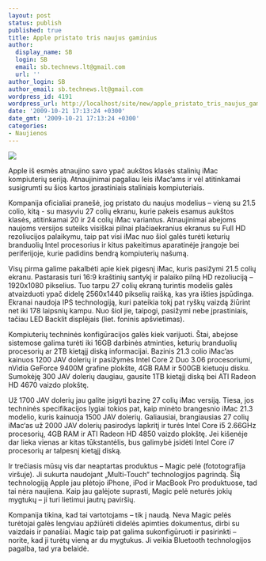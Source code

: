 ```yaml
---
layout: post
status: publish
published: true
title: Apple pristato tris naujus gaminius
author:
  display_name: SB
  login: SB
  email: sb.technews.lt@gmail.com
  url: ''
author_login: SB
author_email: sb.technews.lt@gmail.com
wordpress_id: 4191
wordpress_url: http://localhost/site/new/apple_pristato_tris_naujus_gaminius/
date: '2009-10-21 17:13:24 +0300'
date_gmt: '2009-10-21 17:13:24 +0300'
categories:
- Naujienos
---
```

<div class="imgright"><img src="http://www.part.lt/img/109e22ef1aa5b2962dd7b429a6037be4440.jpg"  /></div>
<p>Apple iš esmės atnaujino savo ypač aukštos klasės stalinių iMac kompiuterių seriją. Atnaujinimai pagaliau leis iMac‘ams ir vėl atitinkamai susigrumti su šios kartos įprastiniais staliniais kompiuteriais.</p>
<p>Kompanija oficialiai pranešė, jog pristato du naujus modelius – vieną su 21.5 colio, kitą - su masyviu 27 colių ekranu, kurie pakeis esamus aukštos klasės, atitinkamai 20 ir 24 colių iMac variantus. Atnaujinimai abejoms naujoms versijos suteiks visiškai pilnai plačiaekranius ekranus su Full HD rezoliucijos palaikymu, taip pat visi iMac nuo šiol galės turėti keturių branduolių Intel procesorius ir kitus pakeitimus aparatinėje įrangoje bei periferijoje, kurie padidins bendrą kompiuterių našumą.</p>
<p>Visų pirma galime pakalbėti apie kiek pigesnį iMac, kuris pasižymi 21.5 colių ekranu. Pastarasis turi 16:9 kraštinių santykį ir palaiko pilną HD rezoliuciją – 1920x1080 pikselius. Tuo tarpu 27 colių ekraną turintis modelis galės atvaizduoti ypač didelę 2560x1440 pikselių raišką, kas yra išties įspūdinga. Ekranai naudoja IPS technologiją, kuri pateikia tokį pat ryškų vaizdą žiūrint net iki 178 laipsnių kampu. Nuo šiol jie, taipogi, pasižymi nebe įprastiniais, tačiau LED Backlit displėjais (liet. foninis apšvietimas).</p>
<p>Kompiuterių techninės konfigūracijos galės kiek varijuoti. Štai, abejose sistemose galima turėti iki 16GB darbinės atminties, keturių branduolių procesorių ar 2TB kietąjį diską informacijai. Bazinis 21.3 colio iMac’as kainuos 1200 JAV dolerių ir pasižymės Intel Core 2 Duo 3.06 procesoriumi, nVidia GeForce 9400M grafine plokšte, 4GB RAM ir 500GB kietuoju disku. Sumokėję 300 JAV dolerių daugiau, gausite 1TB kietąjį diską bei ATI Radeon HD 4670 vaizdo plokštę.</p>
<p>Už 1700 JAV dolerių jau galite įsigyti bazinę 27 colių iMac versiją. Tiesa, jos techninės specifikacijos lygiai tokios pat, kaip minėto brangesnio iMac 21.3 modelio, kuris kainuoja 1500 JAV dolerių. Galiausiai, brangiausias 27 colių iMac‘as už 2000 JAV dolerių pasirodys lapkritį ir turės Intel Core i5 2.66GHz procesorių, 4GB RAM ir ATI Radeon HD 4850 vaizdo plokštę. Jei kišenėje dar lieka vienas ar kitas tūkstantėlis, bus galimybė įsidėti Intel Core i7 procesorių ar talpesnį kietąjį diską.</p>
<p>Ir trečiasis mūsų vis dar neaptartas produktus – Magic pelė (fototografija viršuje). Ji sukurta naudojant „Multi-Touch“ technologijos pagrindą. Šią technologiją Apple jau plėtojo iPhone, iPod ir MacBook Pro produktuose, tad tai nėra naujiena. Kaip jau galėjote suprasti, Magic pelė neturės jokių mygtukų – ji turi lietimui jautrų paviršių.</p>
<p>Kompanija tikina, kad tai vartotojams – tik į naudą. Neva Magic pelės turėtojai galės lengviau apžiūrėti didelės apimties dokumentus, dirbi su vaizdais ir panašiai. Magic taip pat galima sukonfigūruoti ir pasirinkti – norite, kad ji turėtų vieną ar du mygtukus. Ji veikia Bluetooth technologijos pagalba, tad yra belaidė.<br /></p>
